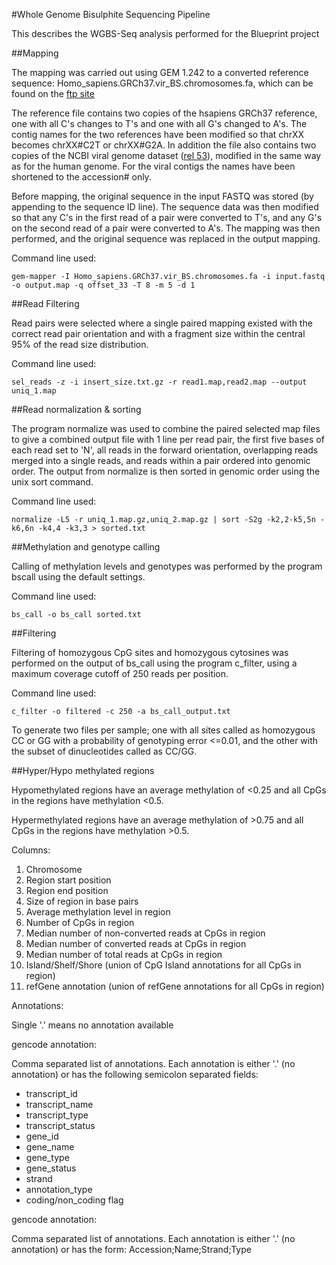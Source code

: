 #Whole Genome Bisulphite Sequencing Pipeline

This describes the WGBS-Seq analysis performed for the Blueprint project

##Mapping

The mapping was carried out using GEM 1.242 to a converted reference
sequence: Homo_sapiens.GRCh37.vir_BS.chromosomes.fa, which can be
found on the [ftp site](ftp://ftp.ebi.ac.uk/pub/databases/blueprint/reference/20130613_reference_files/)

The reference file contains two copies of the hsapiens GRCh37
reference, one with all C's changes to T's and one with all G's
changed to A's. The contig names for the two references have been
modified so that chrXX becomes chrXX#C2T or chrXX#G2A.  In addition
the file also contains two copies of the NCBI viral genome dataset
([rel 53](http://www.ncbi.nlm.nih.gov/genomes/GenomesHome.cgi?taxid=10239)),
modified in the same way as for the human genome.  For the viral
contigs the names have been shortened to the accession# only.

Before mapping, the original sequence in the input FASTQ was stored
(by appending to the sequence ID line).  The sequence data was then
modified so that any C's in the first read of a pair were converted to
T's, and any G's on the second read of a pair were converted to A's.
The mapping was then performed, and the original sequence was
replaced in the output mapping.

Command line used: 

    gem-mapper -I Homo_sapiens.GRCh37.vir_BS.chromosomes.fa -i input.fastq -o output.map -q offset_33 -T 8 -m 5 -d 1

##Read Filtering

Read pairs were selected where a single paired mapping existed with
the correct read pair orientation and with a fragment size within the
central 95% of the read size distribution.

Command line used:

    sel_reads -z -i insert_size.txt.gz -r read1.map,read2.map --output uniq_1.map

##Read normalization & sorting

The program normalize was used to combine the paired selected map
files to give a combined output file with 1 line per read pair, the
first five bases of each read set to 'N', all reads in the forward
orientation, overlapping reads merged into a single reads, and reads
within a pair ordered into genomic order.  The output from normalize
is then sorted in genomic order using the unix sort command.

Command line used:

    normalize -L5 -r uniq_1.map.gz,uniq_2.map.gz | sort -S2g -k2,2-k5,5n -k6,6n -k4,4 -k3,3 > sorted.txt

##Methylation and genotype calling

Calling of methylation levels and genotypes was performed by the
program bscall using the default settings.

Command line used:

    bs_call -o bs_call sorted.txt

##Filtering

Filtering of homozygous CpG sites and homozygous cytosines was
performed on the output of bs_call using the program c_filter, using a
maximum coverage cutoff of 250 reads per position.

Command line used:

    c_filter -o filtered -c 250 -a bs_call_output.txt

To generate two files per sample; one with all sites called as
homozygous CC or GG with a probability of genotyping error <=0.01, and
the other with the subset of dinucleotides called as CC/GG.


##Hyper/Hypo methylated regions

Hypomethylated regions have an average methylation of <0.25 and all
CpGs in the regions have methylation <0.5.

Hypermethylated regions have an average methylation of >0.75 and all
CpGs in the regions have methylation >0.5.

Columns:

 1. Chromosome
 2. Region start position
 3. Region end position
 4. Size of region in base pairs
 5. Average methylation level in region
 6. Number of CpGs in region
 7. Median number of non-converted reads at CpGs in region
 8. Median number of converted reads at CpGs in region
 9. Median number of total reads at CpGs in region
 10. Island/Shelf/Shore (union of CpG Island annotations for all CpGs in region)
 11. refGene annotation (union of refGene  annotations for all CpGs in region)

Annotations:

Single '.' means no annotation available

gencode annotation:

Comma separated list of annotations.  Each annotation is either '.'
(no annotation) or has the following semicolon separated fields:

 * transcript_id
 * transcript_name
 * transcript_type
 * transcript_status
 * gene_id
 * gene_name
 * gene_type
 * gene_status
 * strand
 * annotation_type
 * coding/non_coding flag

gencode annotation:

Comma separated list of annotations.  Each annotation is either '.'
(no annotation) or has the form: Accession;Name;Strand;Type
